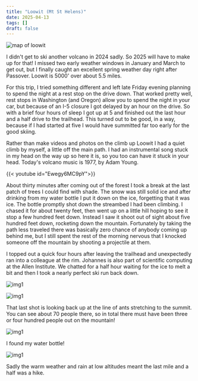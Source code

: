 ```yaml
---
title: "Loowit (Mt St Helens)"
date: 2025-04-13
tags: []
draft: false
---
```


![map of loowit](/static/maps/helens.png)

I didn't get to ski another volcano in 2024 sadly. So 2025 will have to make up for that! I missed two early weather windows in January and March to get out, but I finally caught an excellent spring weather day right after Passover. Loowit is 5000' over about 5.5 miles.

For this trip, I tried something different and left late Friday evening planning to spend the night at a rest stop on the drive down. That worked pretty well, rest stops in Washington (and Oregon) allow you to spend the night in your car, but because of an I-5 closure I got delayed by an hour on the drive. So with a brief four hours of sleep I got up at 5 and finished out the last hour and a half drive to the trailhead. This turned out to be good, in a way, because if I had started at five I would have summitted far too early for the good skiing.

Rather than make videos and photos on the climb up Loowit I had a quiet climb by myself, a little off the main path. I had an instrumental song stuck in my head on the way up so here it is, so you too can have it stuck in your head. Today's volcano music is 1977, by Adam Young.

{{< youtube id="Ewegy6MC9pY">}}<space>

About thirty minutes after coming out of the forest I took a break at the last patch of trees I could find with shade. The snow was still solid ice and after drinking from my water bottle I put it down on the ice, forgetting that it was ice. The bottle promptly shot down the streambed I had been climbing. I chased it for about twenty feet, then went up on a little hill hoping to see it stop a few hundred feet down. Instead I saw it shoot out of sight about five hundred feet down, rocketing down the mountain. Fortunately by taking the path less traveled there was basically zero chance of anybody coming up behind me, but I still spent the rest of the morning nervous that I knocked someone off the mountain by shooting a projectile at them.

I topped out a quick four hours after leaving the trailhead and unexpectedly ran into a colleague at the rim. Johannes is also part of scientific computing at the Allen Institute. We chatted for a half hour waiting for the ice to melt a bit and then I took a nearly perfect ski run back down.

![img1](/static/24_helens/IMG_3660.png)

![img1](/static/24_helens/IMG_3661.png)

That last shot is looking back up at the line of ants stretching to the summit. You can see about 70 people there, so in total there must have been three or four hundred people out on the mountain!

![img1](/static/24_helens/IMG_3662.png)

I found my water bottle!

![img1](/static/24_helens/IMG_3663.png)

Sadly the warm weather and rain at low altitudes meant the last mile and a half was a hike. 
